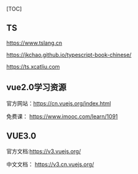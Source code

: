 [TOC]

## TS

https://www.tslang.cn

https://jkchao.github.io/typescript-book-chinese/

https://ts.xcatliu.com

## vue2.0学习资源

官方网站：https://cn.vuejs.org/index.html

免费课： https://www.imooc.com/learn/1091

## VUE3.0

官方文档:https://v3.vuejs.org/

中文文档： https://v3.cn.vuejs.org/

